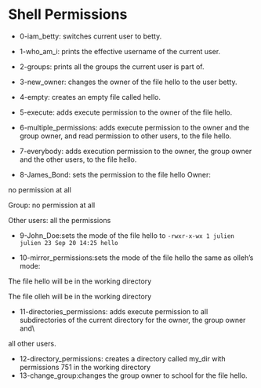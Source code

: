 # Shell Permissions

- 0-iam_betty: switches current user to betty.

- 1-who_am_i: prints the effective username of the current user.

- 2-groups: prints all the groups the current user is part of.

- 3-new_owner: changes the owner of the file hello to the user betty.

- 4-empty: creates an empty file called hello.

- 5-execute: adds execute permission to the owner of the file hello.

- 6-multiple_permissions: adds execute permission to the owner and the group owner, and read permission to other users, to the file hello.
- 7-everybody: adds execution permission to the owner, the group owner and the other users, to the file hello.

- 8-James_Bond: sets the permission to the file hello Owner:

no permission at all

Group: no permission at all

Other users: all the permissions

- 9-John_Doe:sets the mode of the file hello to ```-rwxr-x-wx 1 julien julien 23 Sep 20 14:25 hello```

- 10-mirror_permissions:sets the mode of the file hello the same as olleh’s mode:

The file hello will be in the working directory

The file olleh will be in the working directory

- 11-directories_permissions: adds execute permission to all subdirectories of the current directory for the owner, the group owner and\

 all other users.
 
- 12-directory_permissions: creates a directory called my_dir with permissions 751 in the working directory
- 13-change_group:changes the group owner to school for the file hello.
